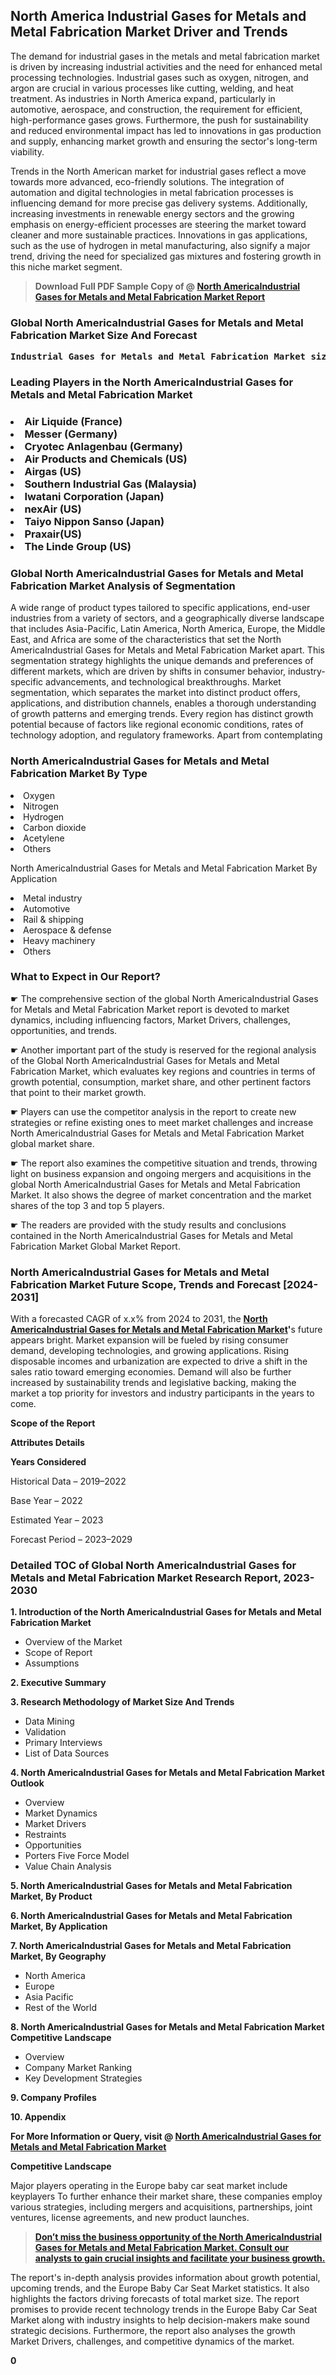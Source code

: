 <p> <h2>North America Industrial Gases for Metals and Metal Fabrication Market Driver and Trends</h2><p>The demand for industrial gases in the metals and metal fabrication market is driven by increasing industrial activities and the need for enhanced metal processing technologies. Industrial gases such as oxygen, nitrogen, and argon are crucial in various processes like cutting, welding, and heat treatment. As industries in North America expand, particularly in automotive, aerospace, and construction, the requirement for efficient, high-performance gases grows. Furthermore, the push for sustainability and reduced environmental impact has led to innovations in gas production and supply, enhancing market growth and ensuring the sector's long-term viability.</p><p>Trends in the North American market for industrial gases reflect a move towards more advanced, eco-friendly solutions. The integration of automation and digital technologies in metal fabrication processes is influencing demand for more precise gas delivery systems. Additionally, increasing investments in renewable energy sectors and the growing emphasis on energy-efficient processes are steering the market toward cleaner and more sustainable practices. Innovations in gas applications, such as the use of hydrogen in metal manufacturing, also signify a major trend, driving the need for specialized gas mixtures and fostering growth in this niche market segment.</p></p><blockquote id="" class=""><strong>Download Full PDF Sample Copy of @&nbsp;<a href="https://www.verifiedmarketreports.com/download-sample/?rid=629188&utm_source=GitHub-Jan&utm_medium=281" target="_blank">North AmericaIndustrial Gases for Metals and Metal Fabrication Market Report</a>&nbsp;&nbsp;</strong></blockquote><h3 id="" class=""><strong>Global&nbsp;North AmericaIndustrial Gases for Metals and Metal Fabrication Market Size And Forecast</strong></h3><pre class="reader-text-block__code-block"><strong>Industrial Gases for Metals and Metal Fabrication Market size was valued at USD 14.5 Billion in 2022 and is projected to reach USD 21.0 Billion by 2030, growing at a CAGR of 5.1% from 2024 to 2030.</strong></pre><h3 id="" class="">Leading Players in the&nbsp;North AmericaIndustrial Gases for Metals and Metal Fabrication Market</h3><h3 class=""></Li><Li>Air Liquide (France)</Li><Li> Messer (Germany)</Li><Li> Cryotec Anlagenbau (Germany)</Li><Li> Air Products and Chemicals (US)</Li><Li> Airgas (US)</Li><Li> Southern Industrial Gas (Malaysia)</Li><Li> Iwatani Corporation (Japan)</Li><Li> nexAir (US)</Li><Li> Taiyo Nippon Sanso (Japan)</Li><Li> Praxair(US)</Li><Li> The Linde Group (US)</h3><h3 id="" class="">Global&nbsp;North AmericaIndustrial Gases for Metals and Metal Fabrication Market Analysis of Segmentation</h3><p id="" class="">A wide range of product types tailored to specific applications, end-user industries from a variety of sectors, and a geographically diverse landscape that includes Asia-Pacific, Latin America, North America, Europe, the Middle East, and Africa are some of the characteristics that set the North AmericaIndustrial Gases for Metals and Metal Fabrication Market apart. This segmentation strategy highlights the unique demands and preferences of different markets, which are driven by shifts in consumer behavior, industry-specific advancements, and technological breakthroughs. Market segmentation, which separates the market into distinct product offers, applications, and distribution channels, enables a thorough understanding of growth patterns and emerging trends. Every region has distinct growth potential because of factors like regional economic conditions, rates of technology adoption, and regulatory frameworks. Apart from contemplating</p><h3 id="" class="">North AmericaIndustrial Gases for Metals and Metal Fabrication Market&nbsp;By Type</h3><p></Li><Li>Oxygen</Li><Li> Nitrogen</Li><Li> Hydrogen</Li><Li> Carbon dioxide</Li><Li> Acetylene</Li><Li> Others</p><div class="" data-test-id=""><p>North AmericaIndustrial Gases for Metals and Metal Fabrication Market&nbsp;By Application</p></div><p class=""></Li><Li>Metal industry</Li><Li> Automotive</Li><Li> Rail & shipping</Li><Li> Aerospace & defense</Li><Li> Heavy machinery</Li><Li> Others</p><div class="" data-test-id=""><h3><span class="">What to Expect in Our Report?</span></h3></div><div class="" data-test-id=""><p><span class="">☛ The comprehensive section of the global North AmericaIndustrial Gases for Metals and Metal Fabrication Market report is devoted to market dynamics, including influencing factors, Market Drivers, challenges, opportunities, and trends.</span></p></div><div class="" data-test-id=""><p><span class="">☛ Another important part of the study is reserved for the regional analysis of the Global North AmericaIndustrial Gases for Metals and Metal Fabrication Market, which evaluates key regions and countries in terms of growth potential, consumption, market share, and other pertinent factors that point to their market growth.</span></p></div><div class="" data-test-id=""><p><span class="">☛ Players can use the competitor analysis in the report to create new strategies or refine existing ones to meet market challenges and increase North AmericaIndustrial Gases for Metals and Metal Fabrication Market global market share.</span></p></div><div class="" data-test-id=""><p><span class="">☛ The report also examines the competitive situation and trends, throwing light on business expansion and ongoing mergers and acquisitions in the global North AmericaIndustrial Gases for Metals and Metal Fabrication Market. It also shows the degree of market concentration and the market shares of the top 3 and top 5 players.</span></p></div><div class="" data-test-id=""><p><span class="">☛ The readers are provided with the study results and conclusions contained in the North AmericaIndustrial Gases for Metals and Metal Fabrication Market Global Market Report.</span></p></div><div class="" data-test-id=""><h3><span class="">North AmericaIndustrial Gases for Metals and Metal Fabrication Market Future Scope, Trends and Forecast [2024-2031]</span></h3></div><div class="" data-test-id=""><p><span class="">With a forecasted CAGR of x.x% from 2024 to 2031, the <strong><a href="https://www.verifiedmarketreports.com/download-sample/?rid=629188&utm_source=GitHub-Jan&utm_medium=281" target="_blank">North AmericaIndustrial Gases for Metals and Metal Fabrication Market</a>'</strong>s future appears bright. Market expansion will be fueled by rising consumer demand, developing technologies, and growing applications. Rising disposable incomes and urbanization are expected to drive a shift in the sales ratio toward emerging economies. Demand will also be further increased by sustainability trends and legislative backing, making the market a top priority for investors and industry participants in the years to come.</span></p><p id="ember66" class="ember-view reader-text-block__paragraph"><strong>Scope of the Report</strong></p><p id="ember67" class="ember-view reader-text-block__paragraph"><strong>Attributes Details</strong></p><p id="ember68" class="ember-view reader-text-block__paragraph"><strong>Years Considered</strong></p><p id="ember69" class="ember-view reader-text-block__paragraph">Historical Data &ndash; 2019&ndash;2022</p><p id="ember70" class="ember-view reader-text-block__paragraph">Base Year &ndash; 2022</p><p id="ember71" class="ember-view reader-text-block__paragraph">Estimated Year &ndash; 2023</p><p id="ember72" class="ember-view reader-text-block__paragraph">Forecast Period &ndash; 2023&ndash;2029</p></div><h3 id="" class="">Detailed TOC of Global North AmericaIndustrial Gases for Metals and Metal Fabrication Market Research Report, 2023-2030</h3><p id="" class=""><strong>1. Introduction of the North AmericaIndustrial Gases for Metals and Metal Fabrication Market</strong></p><ul><li>Overview of the Market</li><li>Scope of Report</li><li>Assumptions</li></ul><p id="" class=""><strong>2. Executive Summary</strong></p><p id="" class=""><strong>3. Research Methodology of Market Size And Trends</strong></p><ul><li>Data Mining</li><li>Validation</li><li>Primary Interviews</li><li>List of Data Sources</li></ul><p id="" class=""><strong>4. North AmericaIndustrial Gases for Metals and Metal Fabrication Market Outlook</strong></p><ul><li>Overview</li><li>Market Dynamics</li><li>Market Drivers</li><li>Restraints</li><li>Opportunities</li><li>Porters Five Force Model</li><li>Value Chain Analysis</li></ul><p id="" class=""><strong>5. North AmericaIndustrial Gases for Metals and Metal Fabrication Market, By Product</strong></p><p id="" class=""><strong>6. North AmericaIndustrial Gases for Metals and Metal Fabrication Market, By Application</strong></p><p id="" class=""><strong>7. North AmericaIndustrial Gases for Metals and Metal Fabrication Market, By Geography</strong></p><ul><li>North America</li><li>Europe</li><li>Asia Pacific</li><li>Rest of the World</li></ul><p id="" class=""><strong>8. North AmericaIndustrial Gases for Metals and Metal Fabrication Market Competitive Landscape</strong></p><ul><li>Overview</li><li>Company Market Ranking</li><li>Key Development Strategies</li></ul><p id="" class=""><strong>9. Company Profiles</strong></p><p id="" class=""><strong>10. Appendix</strong></p><p><strong>For More Information or Query, visit&nbsp;@ <a href="https://www.verifiedmarketreports.com/product/industrial-gases-for-metals-and-metal-fabrication-market/" target="_blank">North AmericaIndustrial Gases for Metals and Metal Fabrication Market</a></strong></p><p id="ember61" class="ember-view reader-text-block__paragraph"><strong>Competitive Landscape</strong></p><p id="ember62" class="ember-view reader-text-block__paragraph">Major players operating in the Europe baby car seat market include keyplayers To further enhance their market share, these companies employ various strategies, including mergers and acquisitions, partnerships, joint ventures, license agreements, and new product launches.</p><blockquote id="ember63" class="ember-view reader-text-block__blockquote"><strong><a href="https://www.verifiedmarketreports.com/download-sample/?rid=629188&utm_source=GitHub-Jan&utm_medium=281" target="_blank">Don&rsquo;t miss the business opportunity of the North AmericaIndustrial Gases for Metals and Metal Fabrication Market. Consult our analysts to gain crucial insights and facilitate your business growth.</a></strong></blockquote><p id="ember64" class="ember-view reader-text-block__paragraph">The report's in-depth analysis provides information about growth potential, upcoming trends, and the Europe Baby Car Seat Market statistics. It also highlights the factors driving forecasts of total market size. The report promises to provide recent technology trends in the Europe Baby Car Seat Market along with industry insights to help decision-makers make sound strategic decisions. Furthermore, the report also analyses the growth Market Drivers, challenges, and competitive dynamics of the market.</p><p class="ember-view reader-text-block__paragraph"><strong>0</strong></p>

